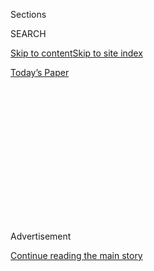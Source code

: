 <div id="app">

<div>

<div>

<div>

<div class="NYTAppHideMasthead css-1q2w90k e1suatyy0">

<div class="section css-ui9rw0 e1suatyy2">

<div class="css-eph4ug er09x8g0">

<div class="css-6n7j50">

</div>

<span class="css-1dv1kvn">Sections</span>

<div class="css-10488qs">

<span class="css-1dv1kvn">SEARCH</span>

</div>

[Skip to content](#site-content)[Skip to site
index](#site-index)

</div>

<div class="css-10698na e1huz5gh0">

</div>

</div>

<div id="masthead-bar-one" class="section hasLinks css-15hmgas e1csuq9d3">

<div class="css-uqyvli e1csuq9d0">

</div>

<div class="css-1uqjmks e1csuq9d1">

</div>

<div class="css-9e9ivx">

[](https://myaccount.nytimes3xbfgragh.onion/auth/login?response_type=cookie&client_id=vi)

</div>

<div class="css-1bvtpon e1csuq9d2">

[Today’s
Paper](https://www.nytimes3xbfgragh.onion/section/todayspaper)

</div>

</div>

</div>

</div>

<div data-aria-hidden="false">

<div id="site-content" data-role="main">

<div>

<div class="css-1aor85t" style="opacity:0.000000001;z-index:-1;visibility:hidden">

<div class="css-1hqnpie">

<div class="css-epjblv">

<span class="css-17xtcya">[Opinion](/section/opinion)</span><span class="css-x15j1o">|</span><span class="css-fwqvlz">The
Best Reason to Go to
College</span>

</div>

<div class="css-k008qs">

<div class="css-1iwv8en">

<span class="css-18z7m18"></span>

<div>

</div>

</div>

<span class="css-1n6z4y">https://nyti.ms/3lUYj6e</span>

<div class="css-1705lsu">

<div class="css-4xjgmj">

<div class="css-4skfbu" data-role="toolbar" data-aria-label="Social Media Share buttons, Save button, and Comments Panel with current comment count" data-testid="share-tools">

  - 
  - 
  - 
  - 
    
    <div class="css-6n7j50">
    
    </div>

  - 

</div>

</div>

</div>

</div>

</div>

</div>

<div class="css-13pd83m">

</div>

<div id="top-wrapper" class="css-1sy8kpn">

<div id="top-slug" class="css-l9onyx">

Advertisement

</div>

[Continue reading the main
story](#after-top)

<div class="ad top-wrapper" style="text-align:center;height:100%;display:block;min-height:250px">

<div id="top" class="place-ad" data-position="top" data-size-key="top">

</div>

</div>

<div id="after-top">

</div>

</div>

<div>

<div class="css-v5btjw etb61u70">

<div class="css-v05ibm etb61u71">

[Opinion](/section/opinion)

</div>

</div>

<div id="sponsor-wrapper" class="css-1hyfx7x">

<div id="sponsor-slug" class="css-19vbshk">

Supported by

</div>

[Continue reading the main
story](#after-sponsor)

<div id="sponsor" class="ad sponsor-wrapper" style="text-align:center;height:100%;display:block">

</div>

<div id="after-sponsor">

</div>

</div>

<div class="css-186x18t">

</div>

<div class="css-1vkm6nb ehdk2mb0">

# The Best Reason to Go to College

</div>

It’s the same as it ever was: To learn that the world is more than the
issues that divide us.

<div class="css-18e8msd">

<div class="css-vp77d3 epjyd6m0">

<div class="css-1baulvz">

By <span class="css-1baulvz last-byline" itemprop="name">Pico
Iyer</span>

<div class="css-8atqhb">

Mr. Iyer is an author.

</div>

</div>

</div>

  - Sept. 6,
    2020

  - 
    
    <div class="css-4xjgmj">
    
    <div class="css-d8bdto" data-role="toolbar" data-aria-label="Social Media Share buttons, Save button, and Comments Panel with current comment count" data-testid="share-tools">
    
      - 
      - 
      - 
      - 
        
        <div class="css-6n7j50">
        
        </div>
    
      - 
    
    </div>
    
    </div>

</div>

<div class="css-79elbk" data-testid="photoviewer-wrapper">

<div class="css-z3e15g" data-testid="photoviewer-wrapper-hidden">

</div>

<div class="css-1a48zt4 ehw59r15" data-testid="photoviewer-children">

![<span class="css-16f3y1r e13ogyst0" data-aria-hidden="true">Students
on the Stanford University
campus.</span><span class="css-cnj6d5 e1z0qqy90" itemprop="copyrightHolder"><span class="css-1ly73wi e1tej78p0">Credit...</span><span><span>Ben
Margot/Associated
Press</span></span></span>](https://static01.graylady3jvrrxbe.onion/images/2020/09/07/opinion/07Iyer-op-ed-print/merlin_176099325_df47ced8-bcea-4481-9cf6-1b226b267d8a-articleLarge.jpg?quality=75&auto=webp&disable=upscale)

</div>

</div>

</div>

<div class="section meteredContent css-1r7ky0e" name="articleBody" itemprop="articleBody">

<div class="css-1fanzo5 StoryBodyCompanionColumn">

<div class="css-53u6y8">

As colleges throughout the United States reopen, facing a weird new
landscape of empty rooms and scattered classmates, it’s easy to wonder
what these traditional places of learning still have to teach the rest
of us. Long before the pandemic, campuses were in the news not so much
for opening young minds as for closing down discussions and less for
encouraging humanity than for promoting ideologies.

Upon my own return to a university classroom, in the spring of 2019,
after a hiatus of 37 years, I imagined that my tastes and values, my
very language, might seem out-of-date to many of the students I was
instructing, and I’m sure they did. I suspected that these teenagers
would be much less concerned with books than I and my old classmates
were, and I was right. I assumed that as a writer who had been
crisscrossing the globe for 45 years, I’d have wisdom about travel to
impart, and I was wrong: Thanks in part to their generous and
well-endowed university, the 16 undergraduates in front of me spent the
first class speaking of recent trips they’d taken to Nauru and
Kyrgyzstan and Hongpo, among other places I’d barely heard of.

In almost every way, the young at this elite university seemed brighter,
more mature, more reliable and infinitely more globally aware than I and
my pals had been in our radically less diverse day. But the most
beautiful surprise was to see how deeply many of them had absorbed
lessons not to be found in any textbook. Picking up a campus newspaper
one day, I found an article by the person I’d foolishly taken to be our
class clown. He went to Mass every Sunday, he wrote, precisely because
he had no religious commitment. He wanted to learn about perspectives
other than the ones he knew. He admired the discipline and sense of
order encouraged by such a practice, which he felt he might lack
otherwise. He’d been startled by the open-mindedness of a devout
roommate, with whom he used to argue through the night. If someone of
religious faith could be so responsive to other positions, he wrote,
should not a secular liberal aspire to the same?

I realized, as I read the piece, that I had little to teach such
students in a class ostensibly about exploring cultures different from
our own. More deeply, I was impressed by how imaginatively a young
person was addressing the central problem of the times: the fact we’re
all united mostly by our divisiveness. Whether in the context of climate
change or the right to life — let alone the ethics of trying to protect
others from a killer virus by simply wearing a mask — more and more of
us refuse ever to cross party lines. And in an age of social media, when
we all imagine we can best capture the world’s attention by shouting as
loudly as possible, there’s every incentive to take the most extreme —
and polarizing — position around.

</div>

</div>

<div class="css-1fanzo5 StoryBodyCompanionColumn">

<div class="css-53u6y8">

Our institutions are not going to solve this; they (and the unwisdom of
crowds) are often the problem. As the wise Franciscan priest Richard
Rohr points out, the only thing more dangerous than individual ego is
group ego. That’s one reason I, driving around blue-state Santa Barbara,
Calif., try to listen to Fox News — I can get plenty of the other side
from my friends. It’s also why I, though not a Christian, seek out the
clarity of Richard Rohr. We’re caught up in an addiction to
simplifications for which the only medicine lies within. We need to be
reminded that not to be right doesn’t always mean you’re wrong. And that
to be terribly wronged does not mean you’re innocent. The world deals in
black-or-whites no more than a hurricane or a virus does.

It’s hardly surprising that so many citizens, unable to find wisdom in
the political sphere (which, almost by definition, thrives on
either/ors), look to religious figures for a more inclusive vision. Pope
Francis, in Wim Wenders’s glorious documentary “A Man of His Word,”
stresses the importance of not imposing our views on others and never
thinking in terms of simplistic us-versus-thems: Would God, Francis
asks, love Gandhi any less than he does a priest or a nun simply because
the Mahatma wasn’t a Christian? The Dalai Lama, for his part, points out
that to be pro-Tibetan is not to be anti-Chinese, not least because
Tibet and China will always be neighbors; the welfare of either depends
on the other. He begins his days by praying for the health of his
“Chinese brothers and sisters.”

Traveling across Japan with the Dalai Lama a year before the pandemic, I
heard him say often that after watching the planet up close as a leader
of his people for what was then 79 years, he felt the world was
suffering through an “emotional crisis.” The cure, he said, was
“emotional disarmament.” What he meant by the striking phrase was that
we can see beyond panic and rage and confusion only by using our minds,
and that part of the mind that doesn’t deal in binaries. Emotional
disarmament might prove even more feasible than the nuclear type,
insofar as most of us can reform our minds more easily than we can move
a huge and intractable government. By opening our minds, we begin to
change the world.

Religion itself, of course, can be as sectarian as the enmities it
deplores, which is why the Dalai Lama, one of the world’s most visible
religious figures, published a book titled “Beyond Religion.” It’s why
he puts much of his faith in science, whose laws and discoveries lie
beyond human divisions and apply equally to believer and nonbeliever,
Muslim and Jew. Yet the same wisdom was apparent to me in 16 students
who seemed ready to look beyond convenient dogma and dehumanizing
abstraction.

One of them, a sunny and very personable gay athlete, was an unabashed
supporter of Donald Trump (whatever, he asserted, the president might
say about gay rights). When I handed out an excerpt from Barack Obama’s
“Dreams From my Father” for our group to read and discuss, I was
properly apprehensive.

</div>

</div>

<div class="css-1fanzo5 StoryBodyCompanionColumn">

<div class="css-53u6y8">

The minute we assembled the following week, up shot the hand of the
passionate Trumpite. He’d been stunned, he said, by the intelligence,
the eloquence and the subtlety of “President Obama,” as he respectfully
called him. “I don’t agree with many of his positions,” he said, “and I
wouldn’t vote for him.” But how could he not be swayed by the humanity
of the man’s command of the word and the power of his prose? He’d been
so impressed that after completing the 20-page assignment, he’d spent
the weekend going through the entire 442-page book.

Of all the many things I learned in that classroom, perhaps that was the
most valuable. If someone barely of voting age could open his mind so
expansively, how could I and others a generation or two older continue
acting like preschoolers? We alone among the animals, the Dalai Lama
regularly points out, enjoy reasoning minds, the capacity to see beyond
reflex. The best reason to go to school, even if you’re a so-called
teacher, is to find out how much you don’t know.

Pico Iyer is the author of 15 books, most recently the companion works
“Autumn Light” and “A Beginner’s Guide to Japan.”

*The Times is committed to publishing* [*a diversity of
letters*](https://www.nytimes3xbfgragh.onion/2019/01/31/opinion/letters/letters-to-editor-new-york-times-women.html)
*to the editor. We’d like to hear what you think about this or any of
our articles. Here are some*
[*tips*](https://help.nytimes3xbfgragh.onion/hc/en-us/articles/115014925288-How-to-submit-a-letter-to-the-editor)*.
And here’s our email:*
[*letters@NYTimes.com*](mailto:letters@NYTimes.com)*.*

*Follow The New York Times Opinion section on*
[*Facebook*](https://www.facebookcorewwwi.onion/nytopinion)*,* [*Twitter
(@NYTopinion)*](http://twitter.com/NYTOpinion) *and*
[*Instagram*](https://www.instagram.com/nytopinion/)*.*

</div>

</div>

</div>

<div>

</div>

<div>

</div>

<div>

</div>

<div>

<div id="bottom-wrapper" class="css-1ede5it">

<div id="bottom-slug" class="css-l9onyx">

Advertisement

</div>

[Continue reading the main
story](#after-bottom)

<div id="bottom" class="ad bottom-wrapper" style="text-align:center;height:100%;display:block;min-height:90px">

</div>

<div id="after-bottom">

</div>

</div>

</div>

</div>

</div>

## Site Index

<div>

</div>

## Site Information Navigation

  - [© <span>2020</span> <span>The New York Times
    Company</span>](https://help.nytimes3xbfgragh.onion/hc/en-us/articles/115014792127-Copyright-notice)

<!-- end list -->

  - [NYTCo](https://www.nytco.com/)
  - [Contact
    Us](https://help.nytimes3xbfgragh.onion/hc/en-us/articles/115015385887-Contact-Us)
  - [Work with us](https://www.nytco.com/careers/)
  - [Advertise](https://nytmediakit.com/)
  - [T Brand Studio](http://www.tbrandstudio.com/)
  - [Your Ad
    Choices](https://www.nytimes3xbfgragh.onion/privacy/cookie-policy#how-do-i-manage-trackers)
  - [Privacy](https://www.nytimes3xbfgragh.onion/privacy)
  - [Terms of
    Service](https://help.nytimes3xbfgragh.onion/hc/en-us/articles/115014893428-Terms-of-service)
  - [Terms of
    Sale](https://help.nytimes3xbfgragh.onion/hc/en-us/articles/115014893968-Terms-of-sale)
  - [Site
    Map](https://spiderbites.nytimes3xbfgragh.onion)
  - [Help](https://help.nytimes3xbfgragh.onion/hc/en-us)
  - [Subscriptions](https://www.nytimes3xbfgragh.onion/subscription?campaignId=37WXW)

</div>

</div>

</div>

</div>
